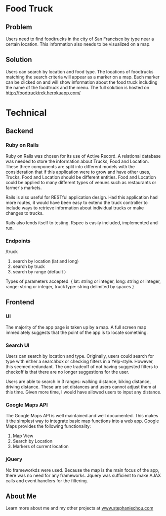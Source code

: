 # Food Truck
## Problem
  Users need to find foodtrucks in the city of San Francisco by type near a certain location. This information also needs to be visualized on a map.
## Solution
  Users can search by location and food type. The locations of foodtrucks matching the search criteria will appear as a marker on a map. Each marker can be clicked on and will show information about the food truck including the name of the foodtruck and the menu. The full solution is hosted on http://foodtrucktrek.herokuapp.com/

# Technical

## Backend
### Ruby on Rails

Ruby on Rails was chosen for its use of Active Record. A relational database was needed to store the information about Trucks, Food and Location. These three components are split into different models with the consideration that if this application were to grow and have other uses, Trucks, Food and Location should be different entities. Food and Location could be applied to many different types of venues such as restaurants or farmer's markets.

Rails is also useful for RESTful application design. Had this application had more routes, it would have been easy to extend the truck controller to include ways to retrieve information about individual trucks or make changes to trucks.

Rails also lends itself to testing. Rspec is easily included, implemented and run.


### Endpoints
/truck

1. search by location (lat and long)
2. search by truck
3. search by range (default )

Types of parameters accepted:
{
  lat: string or integer,
  long: string or integer,
  range: string or integer,
  truckType: string delimited by spaces
}



## Frontend

### UI
The majority of the app page is taken up by a map. A full screen map immediately suggests that the point of the app is to locate something.

### Search UI
Users can search by location and type. Originally, users could search for type with either a searchbox or checking filters in a Yelp-style. However, this seemed redundant. The one tradeoff of not having suggested filters to checkoff is that there are no longer suggestions for the user.

Users are able to search in 3 ranges: walking distance, biking distance, driving distance. These are set distances and users cannot adjust them at this time. Given more time, I would have allowed users to input any distance.

### Google Maps API

 The Google Maps API is well maintained and well documented. This makes it the simplest way to integrate basic map functions into a web app. Google Maps provides the following functionality:
  1. Map View
  2. Search by Location
  3. Markers of current location

### jQuery
  No frameworkds were used. Because the map is the main focus of the app, there was no need for any frameworks. Jquery was sufficient to make AJAX calls and event handlers for the filtering.

## About Me

  Learn more about me and my other projects at www.stephaniechou.com


